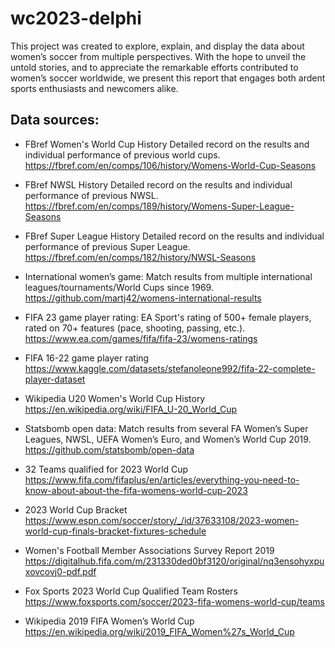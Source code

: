 # wc2023-delphi

This project was created to explore, explain, and display the data about women’s soccer from multiple perspectives. With the hope to unveil the untold stories, and to appreciate the remarkable efforts contributed to women’s soccer worldwide, we present this report that engages both ardent sports enthusiasts and newcomers alike.

Data sources:
---
- FBref Women's World Cup History
Detailed record on the results and individual performance of previous world cups. \
https://fbref.com/en/comps/106/history/Womens-World-Cup-Seasons

- FBref NWSL History
Detailed record on the results and individual performance of previous NWSL. \
https://fbref.com/en/comps/189/history/Womens-Super-League-Seasons

- FBref Super League History
Detailed record on the results and individual performance of previous Super League. \
https://fbref.com/en/comps/182/history/NWSL-Seasons

- International women’s game:
Match results from multiple international leagues/tournaments/World Cups since 1969.  \
https://github.com/martj42/womens-international-results

- FIFA 23 game player rating:
EA Sport's rating of 500+ female players, rated on 70+ features (pace, shooting, passing, etc.). \
https://www.ea.com/games/fifa/fifa-23/womens-ratings

- FIFA 16-22 game player rating \
https://www.kaggle.com/datasets/stefanoleone992/fifa-22-complete-player-dataset

- Wikipedia U20 Women's World Cup History \
https://en.wikipedia.org/wiki/FIFA_U-20_World_Cup

- Statsbomb open data:
Match results from several FA Women’s Super Leagues, NWSL, UEFA Women’s Euro, and Women’s World Cup 2019. \
https://github.com/statsbomb/open-data

- 32 Teams qualified for 2023 World Cup \
https://www.fifa.com/fifaplus/en/articles/everything-you-need-to-know-about-about-the-fifa-womens-world-cup-2023 

- 2023 World Cup Bracket \
https://www.espn.com/soccer/story/_/id/37633108/2023-women-world-cup-finals-bracket-fixtures-schedule

- Women's Football Member Associations Survey Report 2019 \
https://digitalhub.fifa.com/m/231330ded0bf3120/original/nq3ensohyxpuxovcovj0-pdf.pdf

- Fox Sports 2023 World Cup Qualified Team Rosters
https://www.foxsports.com/soccer/2023-fifa-womens-world-cup/teams            
       
- Wikipedia 2019 FIFA Women’s World Cup
https://en.wikipedia.org/wiki/2019_FIFA_Women%27s_World_Cup
